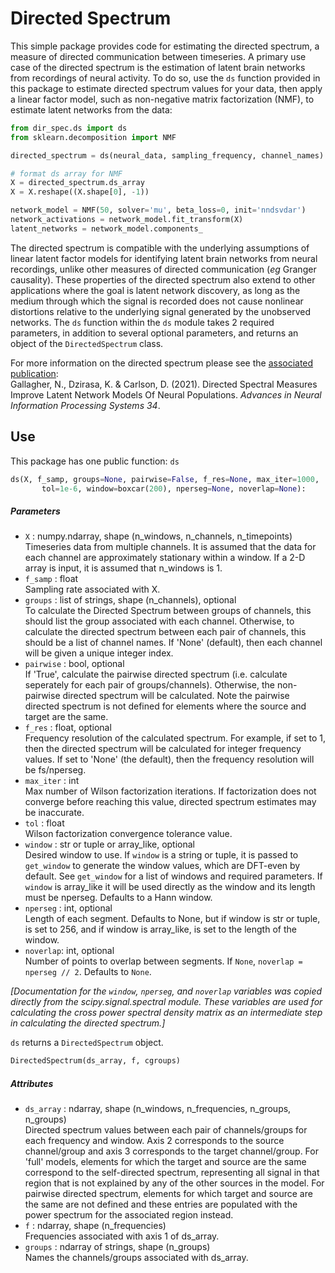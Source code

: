 # Directed Spectrum #
This simple package provides code for estimating the directed spectrum, a measure of directed communication between timeseries.
A primary use case of the directed spectrum is the estimation of latent brain networks from recordings of neural activity.
To do so, use the `ds` function provided in this package to estimate directed spectrum values for your data, then apply a linear factor model, such as non-negative matrix factorization (NMF), to estimate latent networks from the data: 
```python
from dir_spec.ds import ds
from sklearn.decomposition import NMF

directed_spectrum = ds(neural_data, sampling_frequency, channel_names)

# format ds array for NMF
X = directed_spectrum.ds_array
X = X.reshape((X.shape[0], -1))

network_model = NMF(50, solver='mu', beta_loss=0, init='nndsvdar')
network_activations = network_model.fit_transform(X)
latent_networks = network_model.components_
```
The directed spectrum is compatible with the underlying assumptions of linear latent factor models for identifying latent brain networks from neural recordings, unlike other measures of directed communication (*eg* Granger causality).
These properties of the directed spectrum also extend to other applications where the goal is latent network discovery, as long as the medium through which the signal is recorded does not cause nonlinear distortions relative to the underlying signal generated by the unobserved networks.
The `ds` function within the `ds` module takes 2 required parameters, in addition to several optional parameters, and returns an object of the `DirectedSpectrum` class.

For more information on the directed spectrum please see the [associated publication](https://proceedings.neurips.cc/paper/2021/hash/3d36c07721a0a5a96436d6c536a132ec-Abstract.html):  
Gallagher, N., Dzirasa, K. & Carlson, D. (2021). Directed Spectral Measures Improve Latent Network Models Of Neural Populations. *Advances in Neural Information Processing Systems 34*.


## Use ##
This package has one public function: `ds`
```python
ds(X, f_samp, groups=None, pairwise=False, f_res=None, max_iter=1000,
       tol=1e-6, window=boxcar(200), nperseg=None, noverlap=None):
```
##### Parameters #####
* `X` : numpy.ndarray, shape (n_windows, n_channels, n_timepoints)  
        Timeseries data from multiple channels. It is assumed that the
        data for each channel are approximately stationary within a window.
        If a 2-D array is input, it is assumed that n_windows is 1.
* `f_samp` : float  
        Sampling rate associated with X.
* `groups` : list of strings, shape (n_channels), optional  
        To calculate the Directed Spectrum between groups of channels, this
        should list the group associated with each channel. Otherwise, to
        calculate the directed spectrum between each pair of channels, this
        should be a list of channel names. If 'None' (default), then each
        channel will be given a unique integer index.
* `pairwise` : bool, optional  
        If 'True', calculate the pairwise directed spectrum
        (i.e. calculate seperately for each pair of groups/channels).
        Otherwise, the non-pairwise directed spectrum will be calculated.
        Note the pairwise directed spectrum is not defined for elements
        where the source and target are the same.
* `f_res` : float, optional  
        Frequency resolution of the calculated spectrum. For example, if
        set to 1, then the directed spectrum will be calculated for
        integer frequency values. If set to 'None' (the default), then
        the frequency resolution will be fs/nperseg.
* `max_iter` : int  
        Max number of Wilson factorization iterations. If factorization
        does not converge before reaching this value, directed spectrum
        estimates may be inaccurate.
* `tol` : float  
        Wilson factorization convergence tolerance value.
* `window` : str or tuple or array_like, optional  
        Desired window to use. If `window` is a string or tuple, it is
        passed to `get_window` to generate the window values, which are
        DFT-even by default. See `get_window` for a list of windows and
        required parameters. If `window` is array_like it will be used
        directly as the window and its length must be nperseg. Defaults
        to a Hann window.
* `nperseg` : int, optional  
        Length of each segment. Defaults to None, but if window is str or
        tuple, is set to 256, and if window is array_like, is set to the
        length of the window.
* `noverlap`: int, optional  
        Number of points to overlap between segments. If `None`,
        ``noverlap = nperseg // 2``. Defaults to `None`.
 
 *[Documentation for the `window`, `nperseg`, and `noverlap` variables was
        copied directly from the scipy.signal.spectral module. These
        variables are used for calculating the cross power spectral density
        matrix as an intermediate step in calculating the directed spectrum.]*


`ds` returns a `DirectedSpectrum` object.
```python
DirectedSpectrum(ds_array, f, cgroups)
```
##### Attributes #####
* `ds_array` : ndarray, shape (n_windows, n_frequencies, n_groups, n_groups)  
        Directed spectrum values between each pair of channels/groups 
        for each frequency and window. Axis 2 corresponds to the source 
        channel/group and axis 3 corresponds to the target 
        channel/group. For 'full' models, elements for which the target 
        and source are the same correspond to the self-directed 
        spectrum, representing all signal in that region that is not 
        explained by any of the other sources in the model. For pairwise 
        directed spectrum, elements for which target and source are the 
        same are not defined and these entries are populated with the 
        power spectrum for the associated region instead.
* `f` : ndarray, shape (n_frequencies)  
        Frequencies associated with axis 1 of ds_array.
* `groups` : ndarray of strings, shape (n_groups)  
        Names the channels/groups associated with ds_array.
